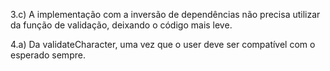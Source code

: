 3.c) A implementação com a inversão de dependências não precisa utilizar da função de validação, deixando o código mais leve.

4.a) Da validateCharacter, uma vez que o user deve ser compatível com o esperado sempre.
